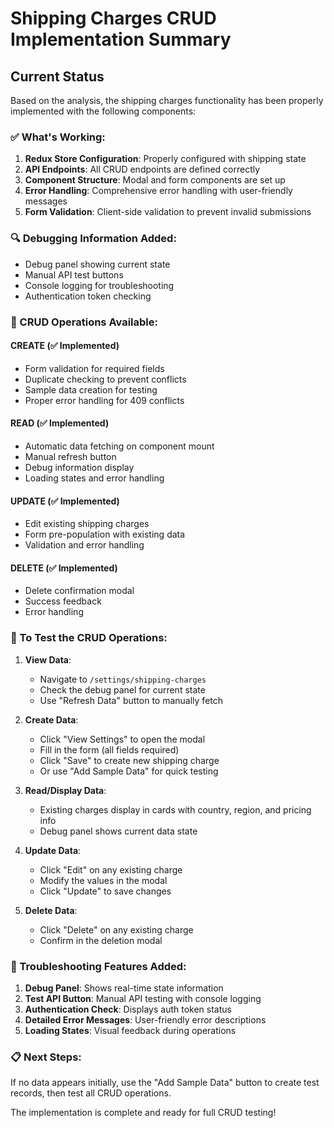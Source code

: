 # Shipping Charges CRUD Implementation Summary

## Current Status
Based on the analysis, the shipping charges functionality has been properly implemented with the following components:

### ✅ What's Working:
1. **Redux Store Configuration**: Properly configured with shipping state
2. **API Endpoints**: All CRUD endpoints are defined correctly
3. **Component Structure**: Modal and form components are set up
4. **Error Handling**: Comprehensive error handling with user-friendly messages
5. **Form Validation**: Client-side validation to prevent invalid submissions

### 🔍 Debugging Information Added:
- Debug panel showing current state
- Manual API test buttons
- Console logging for troubleshooting
- Authentication token checking

### 🚀 CRUD Operations Available:

#### CREATE (✅ Implemented)
- Form validation for required fields
- Duplicate checking to prevent conflicts
- Sample data creation for testing
- Proper error handling for 409 conflicts

#### READ (✅ Implemented)
- Automatic data fetching on component mount
- Manual refresh button
- Debug information display
- Loading states and error handling

#### UPDATE (✅ Implemented)
- Edit existing shipping charges
- Form pre-population with existing data
- Validation and error handling

#### DELETE (✅ Implemented)
- Delete confirmation modal
- Success feedback
- Error handling

### 🎯 To Test the CRUD Operations:

1. **View Data**: 
   - Navigate to `/settings/shipping-charges`
   - Check the debug panel for current state
   - Use "Refresh Data" button to manually fetch

2. **Create Data**:
   - Click "View Settings" to open the modal
   - Fill in the form (all fields required)
   - Click "Save" to create new shipping charge
   - Or use "Add Sample Data" for quick testing

3. **Read/Display Data**:
   - Existing charges display in cards with country, region, and pricing info
   - Debug panel shows current data state

4. **Update Data**:
   - Click "Edit" on any existing charge
   - Modify the values in the modal
   - Click "Update" to save changes

5. **Delete Data**:
   - Click "Delete" on any existing charge
   - Confirm in the deletion modal

### 🔧 Troubleshooting Features Added:

1. **Debug Panel**: Shows real-time state information
2. **Test API Button**: Manual API testing with console logging  
3. **Authentication Check**: Displays auth token status
4. **Detailed Error Messages**: User-friendly error descriptions
5. **Loading States**: Visual feedback during operations

### 📋 Next Steps:
If no data appears initially, use the "Add Sample Data" button to create test records, then test all CRUD operations.

The implementation is complete and ready for full CRUD testing!
